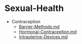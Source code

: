 
# Sexual-Health

- Contraception
  - [Barrier-Methods.md](./Barrier-Methods.md)
  - [Hormonal-Contraception.md](./Hormonal-Contraception.md)
  - [Intrauterine-Devices.md](./Intrauterine-Devices.md)
